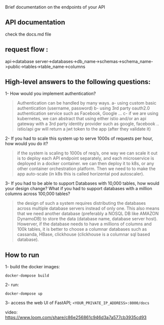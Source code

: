 Brief documentation on the endpoints of your API
## **API documentation**
check the docs.md file
## request flow :
api->database server->databases->db_name->schemas->schema_name->public->tables->table_name->columns 

## **High-level answers to the following questions**:
1- How would you implement authentication? 
> Authentication can be handled by many ways. 
a- using custom basic authentication (username, password)
b- using 3rd party oauth2.0 authentication service such as Facebook, Google ...
c- if we are using kubernetes, we can abstract that using either istio and/or an api gateway with a 3rd party identity provider such as google, facebook .. istio/api gw will return a jwt token to the app (after they validate it)


2- If you had to scale this system up to serve 1000s of requests per hour, how would you do it?
> if the system is scaling to 1000s of req/s, one way we can scale it out is to deploy each API endpoint separately, and each microservice is deployed in a docker container. we can then deploy it to k8s, or any other container orchestration platform. Then we need to to make the app auto-scale (in k8s this is called horizental pod autoscaler).



3- If you had to be able to support Databases with 10,000 tables, how would your design change? What if you had to support databases with a million columns across 100,000 tables?
> the design of such a system requires distributing the databases across multiple database servers instead of only one. This also means that we need another database (preferably a NOSQL DB like AMAZON DynamoDB) to store the data (database name, database server host).
> Howerver, if the database needs to have a millions of columns and 100k tables, it is better to choose a columnar databases such as cassanda, HBase, clickhouse (clickhouse is a columnar sql based database).


## How to run
1- build the docker images:
```
docker-dompose build
```

2- run:
```
docker-dompose up
```
3- access the web UI of FastAPI; `<YOUR_PRIVATE_IP_ADDRESS>:8000/docs`

video: https://www.loom.com/share/c86e256861c946d3a7a577cb3935cd93